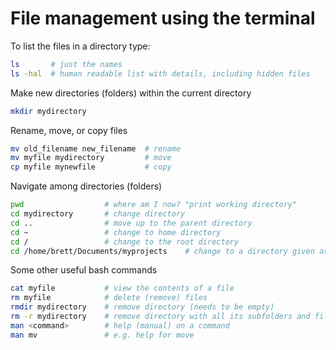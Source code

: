 # File management using the terminal



To list the files in a directory type:

```bash
ls       # just the names
ls -hal  # human readable list with details, including hidden files
```

Make new directories (folders) within the current directory

```bash
mkdir mydirectory
```

Rename, move, or copy files

```bash
mv old_filename new_filename  # rename
mv myfile mydirectory         # move
cp myfile mynewfile           # copy
```

Navigate among directories (folders)

```bash
pwd                  # where am I now? "print working directory"
cd mydirectory       # change directory
cd ..                # move up to the parent directory
cd ~                 # change to home directory
cd /                 # change to the root directory
cd /home/brett/Documents/myprojects    # change to a directory given as a path 
```

Some other useful bash commands

```bash
cat myfile           # view the contents of a file
rm myfile            # delete (remove) files
rmdir mydirectory    # remove directory (needs to be empty)
rm -r mydirectory    # remove directory with all its subfolders and files
man <command>        # help (manual) on a command
man mv               # e.g. help for move
```

